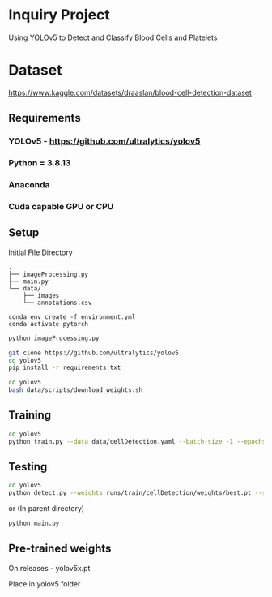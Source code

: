 # Inquiry Project
Using YOLOv5 to Detect and Classify Blood Cells and Platelets

# Dataset
https://www.kaggle.com/datasets/draaslan/blood-cell-detection-dataset

## Requirements
### YOLOv5 - https://github.com/ultralytics/yolov5
### Python = 3.8.13
### Anaconda
### Cuda capable GPU or CPU

## Setup
Initial File Directory
```
.
├── imageProcessing.py
├── main.py
└── data/
    ├── images
    └── annotations.csv
```

```
conda env create -f environment.yml
conda activate pytorch
```

```bash
python imageProcessing.py
```

```bash
git clone https://github.com/ultralytics/yolov5
cd yolov5
pip install -r requirements.txt
```

```bash
cd yolov5
bash data/scripts/download_weights.sh
```

## Training
```bash
cd yolov5
python train.py --data data/cellDetection.yaml --batch-size -1 --epochs 300 --img-size 640 --project runs/train --name cellDetection --weights yolov5x.pt --device 0
```
## Testing
```bash
cd yolov5
python detect.py --weights runs/train/cellDetection/weights/best.pt --source ../data/images/IMAGENAMEHERE.png --name cellDetection --project runs/detect
```
or
(In parent directory)
```bash
python main.py
```
## Pre-trained weights
On releases - yolov5x.pt

Place in yolov5 folder
